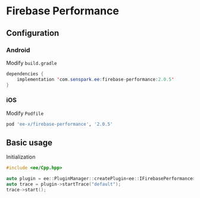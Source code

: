 # Firebase Performance
## Configuration
### Android
Modify `build.gradle`
```java
dependencies {
    implementation 'com.senspark.ee:firebase-performance:2.0.5'
}
```

### iOS
Modify `Podfile`
```ruby
pod 'ee-x/firebase-performance', '2.0.5'
```

## Basic usage
Initialization
```cpp
#include <ee/Cpp.hpp>

auto plugin = ee::PluginManager::createPlugin<ee::IFirebasePerformance>();
auto trace = plugin->startTrace("default");
trace->start();
```